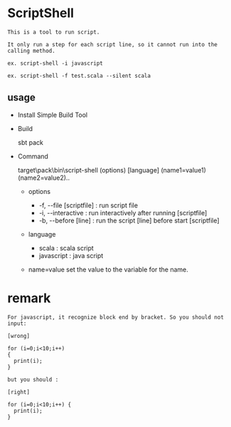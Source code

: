 # ScriptShell

    This is a tool to run script. 

    It only run a step for each script line, so it cannot run into the calling method. 

    ex. script-shell -i javascript

    ex. script-shell -f test.scala --silent scala

## usage

- Install Simple Build Tool

- Build

    sbt pack

- Command

    target\pack\bin\script-shell (options) \[language] (name1=value1) (name2=value2)..

    - options
        - -f, --file \[scriptfile] : run script file
        - -i, --interactive : run interactively after running [scriptfile]
        - -b, --before \[line] : run the script \[line] before start \[scriptfile]

    - language
        - scala : scala script
        - javascript : java script

    - name=value
        set the value to the variable for the name.

# remark

    For javascript, it recognize block end by bracket. So you should not input:

    [wrong]

    for (i=0;i<10;i++)
    {
      print(i);
    }

    but you should :

    [right]

    for (i=0;i<10;i++) {
      print(i);
    }
